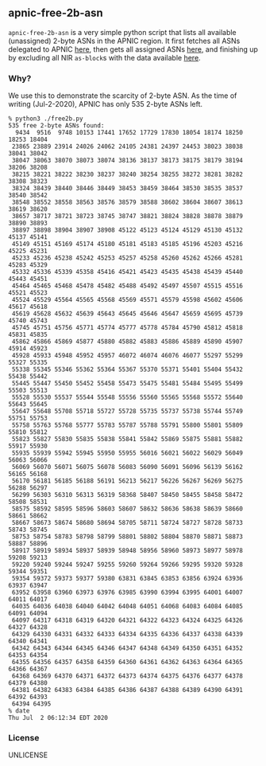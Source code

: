 apnic-free-2b-asn
---

`apnic-free-2b-asn` is a very simple python script that lists all available (unassigned) 2-byte ASNs in the APNIC region. It first fetches all ASNs delegated to APNIC [here](https://raw.githubusercontent.com/rfc1036/whois/next/as_del_list"), then gets all assigned ASNs [here](https://ftp.apnic.net/apnic/whois/apnic.db.aut-num.gz), and finishing up by excluding all NIR `as-block`s with the data available [here](https://ftp.apnic.net/apnic/whois/apnic.db.as-block.gz).

### Why?

We use this to demonstrate the scarcity of 2-byte ASN. As the time of writing (Jul-2-2020), APNIC has only 535 2-byte ASNs left.

```
% python3 ./free2b.py
535 free 2-byte ASNs found:
  9434  9516  9748 10153 17441 17652 17729 17830 18054 18174 18250 18253 18404
 23865 23889 23914 24026 24062 24105 24381 24397 24453 38023 38038 38041 38042
 38047 38063 38070 38073 38074 38136 38137 38173 38175 38179 38194 38206 38208
 38215 38221 38222 38230 38237 38240 38254 38255 38272 38281 38282 38308 38323
 38324 38439 38440 38446 38449 38453 38459 38464 38530 38535 38537 38540 38542
 38548 38552 38558 38563 38576 38579 38588 38602 38604 38607 38613 38619 38620
 38657 38717 38721 38723 38745 38747 38821 38824 38828 38878 38879 38890 38893
 38897 38898 38904 38907 38908 45122 45123 45124 45129 45130 45132 45137 45141
 45149 45151 45169 45174 45180 45181 45183 45185 45196 45203 45216 45225 45231
 45233 45236 45238 45242 45253 45257 45258 45260 45262 45266 45281 45283 45329
 45332 45336 45339 45358 45416 45421 45423 45435 45438 45439 45440 45443 45451
 45464 45465 45468 45478 45482 45488 45492 45497 45507 45515 45516 45521 45523
 45524 45529 45564 45565 45568 45569 45571 45579 45598 45602 45606 45617 45618
 45619 45628 45632 45639 45643 45645 45646 45647 45659 45695 45739 45740 45743
 45745 45751 45756 45771 45774 45777 45778 45784 45790 45812 45818 45831 45835
 45862 45866 45869 45877 45880 45882 45883 45886 45889 45890 45907 45914 45923
 45928 45933 45948 45952 45957 46072 46074 46076 46077 55297 55299 55327 55335
 55338 55345 55346 55362 55364 55367 55370 55371 55401 55404 55432 55438 55442
 55445 55447 55450 55452 55458 55473 55475 55481 55484 55495 55499 55503 55513
 55528 55530 55537 55544 55548 55556 55560 55565 55568 55572 55640 55643 55645
 55647 55648 55708 55718 55727 55728 55735 55737 55738 55744 55749 55751 55753
 55758 55763 55768 55777 55783 55787 55788 55791 55800 55801 55809 55810 55812
 55823 55827 55830 55835 55838 55841 55842 55869 55875 55881 55882 55917 55930
 55935 55939 55942 55945 55950 55955 56016 56021 56022 56029 56049 56063 56066
 56069 56070 56071 56075 56078 56083 56090 56091 56096 56139 56162 56165 56168
 56170 56181 56185 56188 56191 56213 56217 56226 56267 56269 56275 56288 56297
 56299 56303 56310 56313 56319 58368 58407 58450 58455 58458 58472 58508 58531
 58575 58592 58595 58596 58603 58607 58632 58636 58638 58639 58660 58661 58662
 58667 58673 58674 58680 58694 58705 58711 58724 58727 58728 58733 58743 58745
 58753 58754 58783 58798 58799 58801 58802 58804 58870 58871 58873 58887 58896
 58917 58919 58934 58937 58939 58948 58956 58960 58973 58977 58978 59208 59213
 59220 59240 59244 59247 59255 59260 59264 59266 59295 59320 59328 59344 59351
 59354 59372 59373 59377 59380 63831 63845 63853 63856 63924 63936 63937 63947
 63952 63958 63960 63973 63976 63985 63990 63994 63995 64001 64007 64011 64017
 64035 64036 64038 64040 64042 64048 64051 64068 64083 64084 64085 64091 64094
 64097 64317 64318 64319 64320 64321 64322 64323 64324 64325 64326 64327 64328
 64329 64330 64331 64332 64333 64334 64335 64336 64337 64338 64339 64340 64341
 64342 64343 64344 64345 64346 64347 64348 64349 64350 64351 64352 64353 64354
 64355 64356 64357 64358 64359 64360 64361 64362 64363 64364 64365 64366 64367
 64368 64369 64370 64371 64372 64373 64374 64375 64376 64377 64378 64379 64380
 64381 64382 64383 64384 64385 64386 64387 64388 64389 64390 64391 64392 64393
 64394 64395
% date
Thu Jul  2 06:12:34 EDT 2020
 ```

### License

UNLICENSE